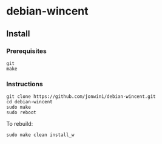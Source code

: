 # debian-wincent

## Install

### Prerequisites

    git
    make

### Instructions

    git clone https://github.com/jonwin1/debian-wincent.git
    cd debian-wincent
    sudo make
    sudo reboot

To rebuild:

    sudo make clean install_w

